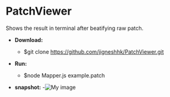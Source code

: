 PatchViewer
===========

Shows the result in terminal after beatifying raw patch.

* **Download:**
   - $git clone https://github.com/jigneshhk/PatchViewer.git

* **Run:**
   - $node Mapper.js example.patch

* **snapshot:**
    -![My image](https://raw.github.com/jigneshhk/PatchViewer/master/result/result.png)
